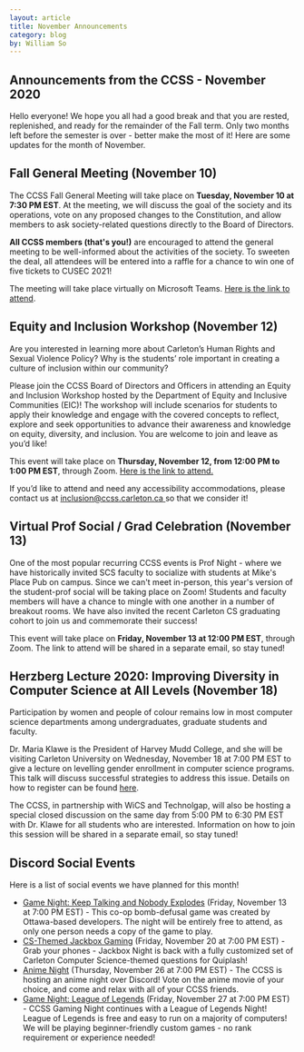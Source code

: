 ```yaml
---
layout: article
title: November Announcements
category: blog
by: William So
---
```


<h2>Announcements from the CCSS - November 2020</h2>

<p>Hello everyone! We hope you all had a good break and that you are rested, replenished, and ready for the remainder of the Fall term. Only two months left before the semester is over - better make the most of it! Here are some updates for the month of November.</p>

<h2>Fall General Meeting (November 10)</h2>

<p>The CCSS Fall General Meeting will take place on <b>Tuesday, November 10 at 7:30 PM EST</b>. At the meeting, we will discuss the goal of the society and its operations, vote on any proposed changes to the Constitution, and allow members to ask society-related questions directly to the Board of Directors.</p>
 
<p><b>All CCSS members (that's you!)</b> are encouraged to attend the general meeting to be well-informed about the activities of the society. To sweeten the deal, all attendees will be entered into a raffle for a chance to win one of five tickets to CUSEC 2021!</p>
 
<p>The meeting will take place virtually on Microsoft Teams. <a href="https://teams.microsoft.com/dl/launcher/launcher.html?url=%2F_%23%2Fl%2Fmeetup-join%2F19%3Ameeting_ZTdhMmQwMGQtY2FkNC00ZjFiLTg1OTctZDM3YmQyZDIwMTky%40thread.v2%2F0%3Fcontext%3D%257B%2522Tid%2522%253A%25226ad91895-de06-485e-bc51-fce126cc8530%2522%252C%2522Oid%2522%253A%25228f673cc7-c6a0-4fba-abe4-237b3a53eb2f%2522%257D%26anon%3Dtrue&type=meetup-join&deeplinkId=e12eaaf7-8931-4f85-a062-d02f39d34255&directDl=true&msLaunch=true&enableMobilePage=true&suppressPrompt=true">Here is the link to attend</a>.</p>

<h2>Equity and Inclusion Workshop (November 12)</h2>

<p>Are you interested in learning more about Carleton’s Human Rights and Sexual Violence Policy? Why is the students’ role important in creating a culture of inclusion within our community?</p>

<p>Please join the CCSS Board of Directors and Officers in attending an Equity and Inclusion Workshop hosted by the Department of Equity and Inclusive Communities (EIC)! The workshop will include scenarios for students to apply their knowledge and engage with the covered concepts to reflect, explore and seek opportunities to advance their awareness and knowledge on equity, diversity, and inclusion. You are welcome to join and leave as you’d like!</p>

<p>This event will take place on <b>Thursday, November 12, from 12:00 PM to 1:00 PM EST</b>, through Zoom. <a href="https://zoom.us/j/97374623441"> Here is the link to attend.</a></p>

<p>If you’d like to attend and need any accessibility accommodations, please contact us at <a href="mailto:inclusion@ccss.carleton.ca">inclusion@ccss.carleton.ca </a> so that we consider it!</p>

<h2>Virtual Prof Social / Grad Celebration (November 13)</h2>

<p>One of the most popular recurring CCSS events is Prof Night - where we have historically invited SCS faculty to socialize with students at Mike's Place Pub on campus. Since we can't meet in-person, this year's version of the student-prof social will be taking place on Zoom! Students and faculty members will have a chance to mingle with one another in a number of breakout rooms. We have also invited the recent Carleton CS graduating cohort to join us and commemorate their success!</p>

<p>This event will take place on <b>Friday, November 13 at 12:00 PM EST</b>, through Zoom. The link to attend will be shared in a separate email, so stay tuned!</p>

<h2>Herzberg Lecture 2020: Improving Diversity in Computer Science at All Levels (November 18)</h2>

<p>Participation by women and people of colour remains low in most computer science departments among undergraduates, graduate students and faculty.</p>

<p>Dr. Maria Klawe is the President of Harvey Mudd College, and she will be visiting Carleton University on Wednesday, November 18 at 7:00 PM EST to give a lecture on levelling gender enrollment in computer science programs. This talk will discuss successful strategies to address this issue. Details on how to register can be found <a href="https://science.carleton.ca/events/herzberg-lecture/">here</a>.</p>

<p>The CCSS, in partnership with WiCS and Technolgap, will also be hosting a special closed discussion on the same day from 5:00 PM to 6:30 PM EST with Dr. Klawe for all students who are interested. Information on how to join this session will be shared in a separate email, so stay tuned!</p>

<h2>Discord Social Events</h2>
<p>Here is a list of social events we have planned for this month!</p>
<ul>
    <li><a href="https://facebook.com/events/3466732666767256/">Game Night: Keep Talking and Nobody Explodes</a> (Friday, November 13 at 7:00 PM EST) - This co-op bomb-defusal game was created by Ottawa-based developers. The night will be entirely free to attend, as only one person needs a copy of the game to play.</li>
    <li><a href="https://facebook.com/events/2524088941221874/">CS-Themed Jackbox Gaming</a> (Friday, November 20 at 7:00 PM EST) - Grab your phones - Jackbox Night is back with a fully customized set of Carleton Computer Science-themed questions for Quiplash!</li>
    <li><a href="https://facebook.com/events/351844732577987/">Anime Night</a> (Thursday, November 26 at 7:00 PM EST) - The CCSS is hosting an anime night over Discord! Vote on the anime movie of your choice, and come and relax with all of your CCSS friends.</li>
    <li><a href="https://facebook.com/events/441154063830440/">Game Night: League of Legends</a> (Friday, November 27 at 7:00 PM EST) - CCSS Gaming Night continues with a League of Legends Night! League of Legends is free and easy to run on a majority of computers! We will be playing beginner-friendly custom games - no rank requirement or experience needed!</li>
</ul>


